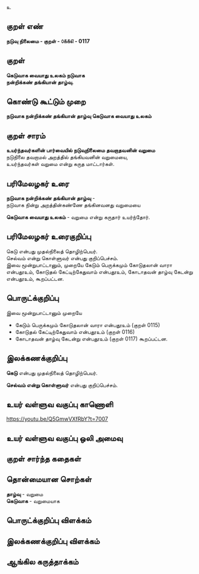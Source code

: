 உ

## குறள் எண் 

**நடுவு நிலைமை - குறள் - ௦௧௧௭ - 0117**  

## குறள் 

**கெடுவாக வையாது உலகம் நடுவாக  
நன்றிக்கண் தங்கியான் தாழ்வு.**

## கொண்டு கூட்டும் முறை

**நடுவாக நன்றிக்கண் தங்கியான் தாழ்வு கெடுவாக வையாது உலகம்**  

## குறள் சாரம் 

**உயர்ந்தவர்களின் பார்வையில் நடுவுநிலைமை  தவறாதவனின் வறுமை**  
நடுநிலை தவறாமல் அறத்தில் தங்கியவனின் வறுமையை,   
உயர்ந்தவர்கள் வறுமை என்று கருத மாட்டார்கள்.  

## பரிமேலழகர் உரை

**நடுவாக நன்றிக்கண் தங்கியான் தாழ்வு** -  
நடுவாக நின்று அறத்தின்கண்ணே தங்கினவனது வறுமையை  

**கெடுவாக வையாது உலகம்** - வறுமை என்று கருதார் உயர்ந்தோர்.

## பரிமேலழகர் உரைகுறிப்பு   

கெடு என்பது முதல்நிலைத் தொழிற்பெயர்.  
செல்வம் என்று கொள்ளுவர் என்பது குறிப்பெச்சம்.  
இவை மூன்றுபாட்டானும், முறையே கேடும் பெருக்கமும் கோடுதலான் வாரா என்பதூஉம், கோடுதல் கேட்டிற்கேதுவாம் என்பதூஉம், கோடாதவன் தாழ்வு கேடன்று என்பதூஉம், கூறப்பட்டன.  

## பொருட்க்குறிப்பு 

இவை மூன்றுபாட்டானும் முறையே  
* கேடும் பெருக்கமும் கோடுதலான் வாரா என்பதூஉம்	(குறள் 0115)  
* கோடுதல் கேட்டிற்கேதுவாம் என்பதூஉம் (குறள் 0116)  
* கோடாதவன் தாழ்வு கேடன்று என்பதூஉம்	(குறள் 0117) கூறப்பட்டன.  

## இலக்கணக்குறிப்பு  

**கெடு** என்பது முதல்நிலைத் தொழிற்பெயர்.  

**செல்வம் என்று கொள்ளுவர்** என்பது குறிப்பெச்சம். 

## உயர் வள்ளுவ வகுப்பு காணொளி

https://youtu.be/Q5GmwVXfRbY?t=7007

## உயர் வள்ளுவ வகுப்பு ஒலி அமைவு 

 
## குறள் சார்ந்த கதைகள் 


## தொன்மையான சொற்கள்

**தாழ்வு** - வறுமை   
**கெடுவாக** - வறுமையாக   

## பொருட்க்குறிப்பு விளக்கம்


## இலக்கணக்குறிப்பு விளக்கம்


## ஆங்கில கருத்தாக்கம் 


